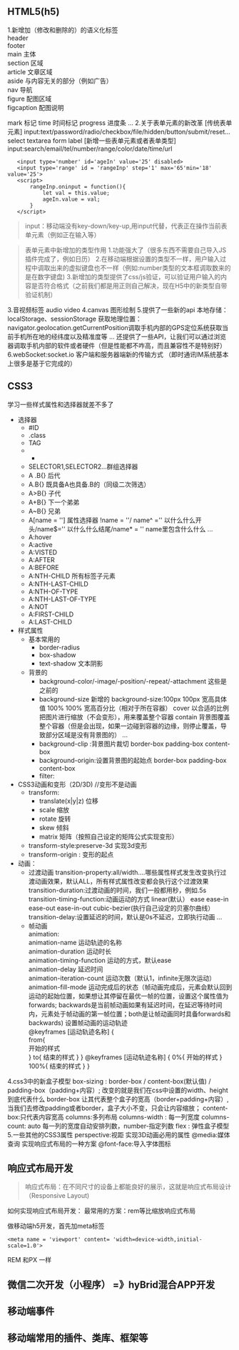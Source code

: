 ## HTML5(h5)
1.新增加（修改和删除的）的语义化标签    
header  
footer   
main 主体  
section 区域  
article 文章区域  
aside 与内容无关的部分（例如广告）  
nav 导航  
figure 配图区域  
figcaption 配图说明  

mark 标记
time 时间标记
progress 进度条
...
2.关于表单元素的新改革
[传统表单元素]
 input:text/password/radio/checkbox/file/hidden/button/submit/reset...
 select
 textarea
 form
 label
 [新增一些表单元素或者表单类型]
 input:search/email/tel/number/range/color/date/time/url
 ```
    <input type='number' id='ageIn' value='25' disabled>
    <input type='range' id = 'rangeInp' step='1' max='65'min='18' value='25'>
    <script>
        rangeInp.oninput = function(){
            let val = this.value;
            ageIn.value = val;
        }
    </script>
 ```
 > input：移动端没有key-down/key-up,用input代替，代表正在操作当前表单元素（例如正在输入等）

> 表单元素中新增加的类型作用
    1.功能强大了（很多东西不需要自己导入JS插件完成了，例如日历）
    2.在移动端根据设置的类型不一样，用户输入过程中调取出来的虚拟键盘也不一样（例如:number类型的文本框调取数来的是在数字键盘)
    3.新增加的类型提供了css/js验证，可以验证用户输入的内容是否符合格式（之前我们都是用正则自己解决，现在H5中的新类型自带验证机制）

3.音视频标签
audio
video
4.canvas 图形绘制
5.提供了一些新的api
    本地存储：localStorage、sessionStorage
    获取地理位置：navigator.geolocation.getCurrentPosition调取手机内部的GPS定位系统获取当前手机所在地的经纬度以及精准度等 
    ...
    还提供了一些API，让我们可以通过浏览器调取手机内部的软件或者硬件（但是性能都不咋高，而且兼容性不是特别好）
6.webSocket:socket.io 客户端和服务器端新的传输方式 （即时通讯IM系统基本上很多是基于它完成的）
## CSS3
学习一些样式属性和选择器就差不多了
- 选择器
    - #ID
    - .class
    - TAG
    - * 
    - SELECTOR1,SELECTOR2...群组选择器
    - A .B{} 后代
    - A.B{} 既具备A也具备.B的（同级二次筛选）
    - A>B{} 子代
    - A+B{} 下一个弟弟
    - A~B{}  兄弟
    - A[name = ''] 属性选择器 !name = ''/ name^ ='' 以什么什么开头/name$='' 以什么什么结尾/name* = '' name里包含什么什么
    ...
    - A:hover
    - A:active
    - A:VISTED
    - A:AFTER
    - A:BEFORE
    - A:NTH-CHILD 所有标签子元素
    - A:NTH-LAST-CHILD
    - A:NTH-OF-TYPE
    - A:NTH-LAST-OF-TYPE
    - A:NOT
    - A:FIRST-CHILD
    - A:LAST-CHILD
- 样式属性
    - 基本常用的
        - border-radius
        - box-shadow
        - text-shadow 文本阴影
    - 背景的
        - background-color/-image/-position/-repeat/-attachment 这些是之前的
        - background-size 新增的
        background-size:100px 100px  宽高具体值
                        100% 100%  宽高百分比（相对于所在容器）
                        cover 以合适的比例把图片进行缩放（不会变形），用来覆盖整个容器
                        contain 背景图覆盖整个容器（但是会出现，如果一边碰到容器的边缘，则停止覆盖，导致部分区域是没有背景图的）
                        ...
        - background-clip :背景图片裁切
                border-box 
                padding-box
                content-box
        - background-origin:设置背景图的起始点
                border-box 
                padding-box
                content-box        
        - filter: 
- CSS3动画和变形（2D/3D)
//变形不是动画
    - transform:
        - translate(x|y|z) 位移
        - scale 缩放
        - rotate 旋转
        - skew 倾斜
        - matrix 矩阵（按照自己设定的矩阵公式实现变形）
    - transform-style:preserve-3d 实现3d变形
    - transform-origin : 变形的起点
- 动画：
    - 过渡动画
     	transition-property:all/width....哪些属性样式发生改变执行过渡动画效果，默认ALL，所有样式属性改变都会执行这个过渡效果
     	transition-duration:过渡动画的时间，我们一般都用秒，例如.5s
     	transition-timing-function:动画运动的方式 linear(默认） ease  ease-in  ease-out  ease-in-out cubic-bezier(执行自己设定的贝塞尔曲线）
     	transition-delay:设置延迟的时间，默认是0s不延迟，立即执行动画
     	...  
    - 帧动画  
    	animation:  
    	animation-name 运动轨迹的名称  
    	animation-duration 运动时长  
    	animation-timing-function 运动的方式，默认ease  
    	animation-delay 延迟时间  
    	animation-iteration-count 运动次数（默认1，infinite无限次运动）  
    	animation-fill-mode 运动完成后的状态（帧动画完成后，元素会默认回到运动的起始位置，如果想让其停留在最优一帧的位置，设置这个属性值为 forwards;  backwards是当前帧动画如果有延迟时间，在延迟等待时间内，元素处于帧动画的第一帧位置；both是让帧动画同时具备forwards和backwards)
    	   设置帧动画的运动轨迹  
    		@keyframes [运动轨迹名称] {  
    			from{  
    				开始的样式  
    			}
    			to{
    				结束的样式
    			}
    		}
    		@keyframes [运动轨迹名称] {
    			0%{
    				开始的样式
    			}
    			100%{
    				结束的样式
    			}
    		}
    	
 4.css3中的新盒子模型
 box-sizing : border-box / content-box(默认值) / padding-box（padding+内容）; 改变的就是我们在css中设置的width、height到底代表什么  border-box 让其代表整个盒子的宽高（border+padding+内容）,当我们去修改padding或者border，盒子大小不变，只会让内容缩放；
 content-box:只代表内容宽高
 columns:多列布局
	 columns-width : 每一列宽度
	 columns-count: auto 每一列的宽度自动安排列数，number-指定列数
 flex : 弹性盒子模型
5.一些其他的CSS3属性
    perspective:视距 实现3D动画必用的属性
    @media:媒体查询 实现响应式布局的一种方案
    @font-face:导入字体图标
## 响应式布局开发
> 响应式布局：在不同尺寸的设备上都能良好的展示，这就是响应式布局设计（Responsive Layout)

如何实现响应式布局开发：
 最常用的方案：rem等比缩放响应式布局

做移动端h5开发，首先加meta标签
```
<meta name = 'viewport' content= 'width=device-width,initial-scale=1.0'>
```
REM 和PX 一样
## 微信二次开发（小程序） =》hyBrid混合APP开发
## 移动端事件
## 移动端常用的插件、类库、框架等



